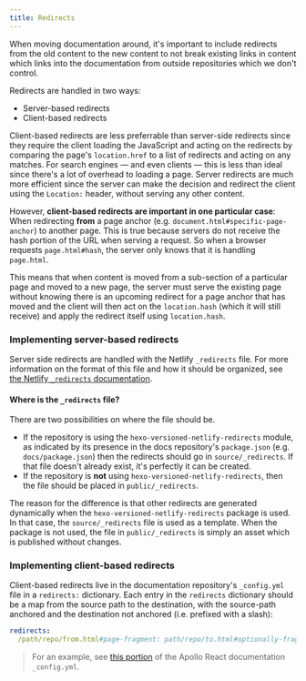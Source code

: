 ```yaml
---
title: Redirects
---
```


When moving documentation around, it's important to include redirects from
the old content to the new content to not break existing links in content
which links into the documentation from outside repositories which we don't
control.

Redirects are handled in two ways:

* Server-based redirects
* Client-based redirects

Client-based redirects are less preferrable than server-side redirects since
they require the client loading the JavaScript and acting on the redirects by
comparing the page's `location.href` to a list of redirects and acting on any
matches.  For search engines — and even clients — this is less than ideal since
there's a lot of overhead to loading a page.  Server redirects are much more
efficient since the server can make the decision and redirect the client using
the `Location:` header, without serving any other content.

However, **client-based redirects are important in one particular case**: When
redirecting **from** a page anchor (e.g. `document.html#specific-page-anchor`)
to another page.  This is true because servers do not receive the hash portion
of the URL when serving a request.  So when a browser requests `page.html#hash`,
the server only knows that it is handling `page.html`.

This means that when content is moved from a sub-section of a particular page
and moved to a new page, the server must serve the existing page without knowing
there is an upcoming redirect for a page anchor that has moved and the client
will then act on the `location.hash` (which it will still receive) and apply the
redirect itself using `location.hash`.

### Implementing server-based redirects

Server side redirects are handled with the Netlify `_redirects` file.  For more
information on the format of this file and how it should be organized, see [the
Netlify `_redirects` documentation](https://www.netlify.com/docs/redirects/).

#### Where is the `_redirects` file?

There are two possibilities on where the file should be.

* If the repository is using the `hexo-versioned-netlify-redirects` module,
  as indicated by its presence in the docs repository's `package.json` (e.g.
  `docs/package.json`) then the redirects should go in `source/_redirects`.
  If that file doesn't already exist, it's perfectly it can be created.
* If the repository is **not** using `hexo-versioned-netlify-redirects`, then
  the file should be placed in `public/_redirects`.
  
The reason for the difference is that other redirects are generated dynamically
when the `hexo-versioned-netlify-redirects` package is used.  In that case, the
`source/_redirects` file is used as a template.  When the package is not used,
the file in `public/_redirects` is simply an asset which is published without
changes.

### Implementing client-based redirects

Client-based redirects live in the documentation repository's `_config.yml` file
in a `redirects:` dictionary.  Each entry in the `redirects` dictionary should be
a map from the source path to the destination, with the source-path anchored and the
destination not anchored (i.e. prefixed with a slash):


```yaml
redirects:
  /path/repo/from.html#page-fragment: path/repo/to.html#optionally-fragment
```
  
> For an example, see [this portion](https://github.com/apollographql/apollo-client/blob/453e9488/docs/_config.yml#L61)
of the Apollo React documentation `_config.yml`.

